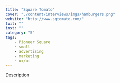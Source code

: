 ```yaml
---
title: "Square Tomato"
cover: "./content/interviews/imgs/hamburgers.png"
website: "http://www.sqtomato.com/"
twit: ""
inst: ""
category: "S"
tags:
    - Pioneer Square
    - small
    - advertising
    - marketing
    - ux/ui
---
```


Description
